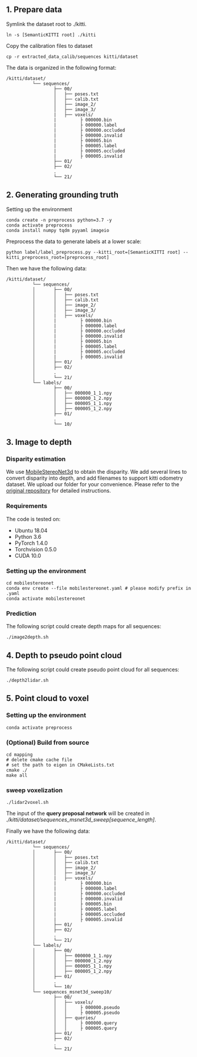 ## 1. Prepare data
Symlink the dataset root to ./kitti.
```
ln -s [SemanticKITTI root] ./kitti
```
Copy the calibration files to dataset
```
cp -r extracted_data_calib/sequences kitti/dataset
```
The data is organized in the following format:

```
/kitti/dataset/
          └── sequences/
                  ├── 00/
                  │   ├── poses.txt
                  │   ├── calib.txt
                  │   ├── image_2/
                  │   ├── image_3/
                  |   ├── voxels/
                  |         ├ 000000.bin
                  |         ├ 000000.label
                  |         ├ 000000.occluded
                  |         ├ 000000.invalid
                  |         ├ 000005.bin
                  |         ├ 000005.label
                  |         ├ 000005.occluded
                  |         ├ 000005.invalid
                  ├── 01/
                  ├── 02/
                  .
                  └── 21/

```
## 2. Generating grounding truth
Setting up the environment
```shell
conda create -n preprocess python=3.7 -y
conda activate preprocess
conda install numpy tqdm pyyaml imageio
```
Preprocess the data to generate labels at a lower scale:
```
python label/label_preprocess.py --kitti_root=[SemanticKITTI root] --kitti_preprocess_root=[preprocess_root]
```

Then we have the following data:
```
/kitti/dataset/
          └── sequences/
          │       ├── 00/
          │       │   ├── poses.txt
          │       │   ├── calib.txt
          │       │   ├── image_2/
          │       │   ├── image_3/
          │       |   ├── voxels/
          │       |         ├ 000000.bin
          │       |         ├ 000000.label
          │       |         ├ 000000.occluded
          │       |         ├ 000000.invalid
          │       |         ├ 000005.bin
          │       |         ├ 000005.label
          │       |         ├ 000005.occluded
          │       |         ├ 000005.invalid
          │       ├── 01/
          │       ├── 02/
          │       .
          │       └── 21/
          └── labels/
                  ├── 00/
                  │   ├── 000000_1_1.npy
                  │   ├── 000000_1_2.npy
                  │   ├── 000005_1_1.npy
                  │   ├── 000005_1_2.npy
                  ├── 01/
                  .
                  └── 10/

```

## 3. Image to depth
### Disparity estimation
We use [MobileStereoNet3d](https://github.com/cogsys-tuebingen/mobilestereonet) to obtain the disparity. We add several lines to convert disparity into depth, and add filenames to support kitti odometry dataset. We upload our folder for your convenience. Please refer to the [original repository](https://github.com/cogsys-tuebingen/mobilestereonet) for detailed instructions.

### Requirements
The code is tested on:
- Ubuntu 18.04
- Python 3.6 
- PyTorch 1.4.0 
- Torchvision 0.5.0
- CUDA 10.0

### Setting up the environment

```shell
cd mobilestereonet
conda env create --file mobilestereonet.yaml # please modify prefix in .yaml
conda activate mobilestereonet
```

### Prediction

The following script could create depth maps for all sequences:
```shell
./image2depth.sh
```
## 4. Depth to pseudo point cloud
The following script could create pseudo point cloud for all sequences:

```shell
./depth2lidar.sh
```
## 5. Point cloud to voxel
### Setting up the environment

```shell
conda activate preprocess
```

### (Optional) Build from source
```shell
cd mapping 
# delete cmake cache file
# set the path to eigen in CMakeLists.txt
cmake ./ 
make all
```

### sweep voxelization
```shell
./lidar2voxel.sh
```
The input of the **query proposal network** will be created in *./kitti/dataset/sequences_msnet3d_sweep[sequence_length]*.

Finally we have the following data:
```
/kitti/dataset/
          └── sequences/
          │       ├── 00/
          │       │   ├── poses.txt
          │       │   ├── calib.txt
          │       │   ├── image_2/
          │       │   ├── image_3/
          │       |   ├── voxels/
          │       |         ├ 000000.bin
          │       |         ├ 000000.label
          │       |         ├ 000000.occluded
          │       |         ├ 000000.invalid
          │       |         ├ 000005.bin
          │       |         ├ 000005.label
          │       |         ├ 000005.occluded
          │       |         ├ 000005.invalid
          │       ├── 01/
          │       ├── 02/
          │       .
          │       └── 21/
          └── labels/
          │       ├── 00/
          │       │   ├── 000000_1_1.npy
          │       │   ├── 000000_1_2.npy
          │       │   ├── 000005_1_1.npy
          │       │   ├── 000005_1_2.npy
          │       ├── 01/
          │       .
          │       └── 10/
          └── sequences_msnet3d_sweep10/
                  ├── 00/
                  │   ├── voxels/
                  │   │     ├ 000000.pseudo
                  │   │     ├ 000005.pseudo
                  │   ├── queries/
                  │   │     ├ 000000.query
                  │   │     ├ 000005.query
                  ├── 01/
                  ├── 02/
                  .
                  └── 21/
```
